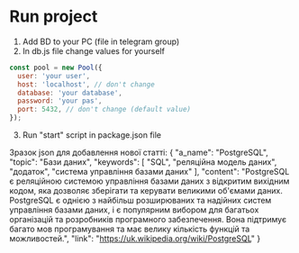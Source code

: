 # Run project

1. Add BD to your PC (file in telegram group)
2. In db.js file change values for yourself
```javascript
const pool = new Pool({
  user: 'your user',
  host: 'localhost', // don't change
  database: 'your database',
  password: 'your pas',
  port: 5432, // don't change (default value)
});
```
3. Run "start" script in package.json file

Зразок json для добавлення нової статті:
{
  "a_name": "PostgreSQL",
  "topic": "Бази даних",
  "keywords": [
    "SQL",
    "реляційна модель даних",
    "додаток",
    "система управління базами даних"
  ],
  "content": "PostgreSQL є реляційною системою управління базами даних з відкритим вихідним кодом, яка дозволяє зберігати та керувати великими об'ємами даних. PostgreSQL є однією з найбільш розширюваних та надійних систем управління базами даних, і є популярним вибором для багатьох організацій та розробників програмного забезпечення. Вона підтримує багато мов програмування та має велику кількість функцій та можливостей.",
  "link": "https://uk.wikipedia.org/wiki/PostgreSQL"
}